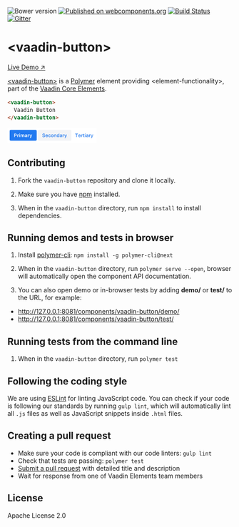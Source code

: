 ![Bower version](https://img.shields.io/bower/v/vaadin-button.svg)
[![Published on webcomponents.org](https://img.shields.io/badge/webcomponents.org-published-blue.svg)](https://beta.webcomponents.org/element/vaadin/vaadin-button)
[![Build Status](https://travis-ci.org/vaadin/vaadin-button.svg?branch=master)](https://travis-ci.org/vaadin/vaadin-button)
[![Gitter](https://badges.gitter.im/Join%20Chat.svg)](https://gitter.im/vaadin/vaadin-core-elements?utm_source=badge&utm_medium=badge&utm_campaign=pr-badge)

# &lt;vaadin-button&gt;

[Live Demo ↗](https://cdn.vaadin.com/vaadin-core-elements/master/vaadin-button/demo/)

[&lt;vaadin-button&gt;](https://vaadin.com/elements/-/element/vaadin-button) is a [Polymer](http://polymer-project.org) element providing &lt;element-functionality&gt;, part of the [Vaadin Core Elements](https://vaadin.com/elements).

<!--
```
<custom-element-demo>
  <template>
    <link rel="import" href="vaadin-button.html">
    <next-code-block></next-code-block>
  </template>
</custom-element-demo>
```
-->
```html
<vaadin-button>
  Vaadin Button
</vaadin-button>
```

[<img src="https://raw.githubusercontent.com/vaadin/vaadin-button/master/screenshot.png" width="200" alt="Screenshot of vaadin-button">](https://vaadin.com/elements/-/element/vaadin-button)


## Contributing

1. Fork the `vaadin-button` repository and clone it locally.

1. Make sure you have [npm](https://www.npmjs.com/) installed.

1. When in the `vaadin-button` directory, run `npm install` to install dependencies.


## Running demos and tests in browser

1. Install [polymer-cli](https://www.npmjs.com/package/polymer-cli): `npm install -g polymer-cli@next`

1. When in the `vaadin-button` directory, run `polymer serve --open`, browser will automatically open the component API documentation.

1. You can also open demo or in-browser tests by adding **demo/** or **test/** to the URL, for example:

  - http://127.0.0.1:8081/components/vaadin-button/demo/
  - http://127.0.0.1:8081/components/vaadin-button/test/


## Running tests from the command line

1. When in the `vaadin-button` directory, run `polymer test`


## Following the coding style

We are using [ESLint](http://eslint.org/) for linting JavaScript code. You can check if your code is following our standards by running `gulp lint`, which will automatically lint all `.js` files as well as JavaScript snippets inside `.html` files.


## Creating a pull request

  - Make sure your code is compliant with our code linters: `gulp lint`
  - Check that tests are passing: `polymer test`
  - [Submit a pull request](https://www.digitalocean.com/community/tutorials/how-to-create-a-pull-request-on-github) with detailed title and description
  - Wait for response from one of Vaadin Elements team members


## License

Apache License 2.0
